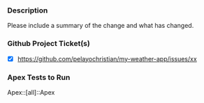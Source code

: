 ### Description

Please include a summary of the change and what has changed.

### Github Project Ticket(s)

- [x] https://github.com/pelayochristian/my-weather-app/issues/xx

### Apex Tests to Run

Apex::[all]::Apex
